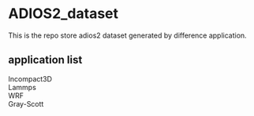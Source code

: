 # ADIOS2_dataset
This is the repo store adios2 dataset generated by difference application.

## application list
Incompact3D <br>
Lammps  <br>
WRF  <br>
Gray-Scott <br>
